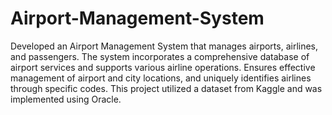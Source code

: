 # Airport-Management-System
Developed an Airport Management System that manages airports, airlines, and passengers. The system incorporates a 
comprehensive database of airport services and supports various airline operations. Ensures effective management of airport and 
city locations, and uniquely identifies airlines through specific codes. This project utilized a dataset from Kaggle and was 
implemented using Oracle.
